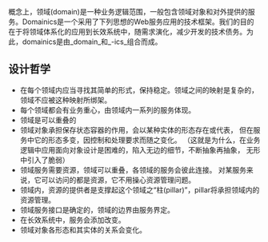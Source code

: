 
概念上，领域(domain)是一种业务逻辑范围，一般包含领域对象和对外提供的服务。Domainics是一个采用了下列思想的Web服务应用的技术框架。我们的目的在于将领域体系化的应用到长效系统中，随需求演化，减少开发的技术债务。为此，domainics是由_domain_和_-ics_组合而成。

## 设计哲学

* 在每个领域内应当寻找其简单的形式，保持稳定。领域之间的映射是复杂的，领域不应被这种映射所绑架。
* 每个领域都会有业务重心，由领域内一系列的服务体现。
* 领域是可以重叠的
* 领域对象承担保存状态容器的作用，会以某种实体的形态存在或代表，
但在服务中它的形态多变，因控制和处理要求而随之变化。
（这就是为什么，在业务逻辑中应用面向对象设计是困难的，陷入无边的细节，不断抽象再抽象，
无形中引入了脆弱）
* 领域服务需要资源，领域可以重叠，各领域的服务会彼此连接。
对某服务来说，它可以访问的都是资源，它不用操心资源管理问题。
* 领域内，资源的提供者是支撑起这个领域之“柱(pillar)”，pillar将承担领域内的资源管理。
* 领域服务接口是确定的，领域的边界由服务界定。
* 在长效系统中，服务会添加改变。
* 领域对象各形态和其实体的关系会变化。
